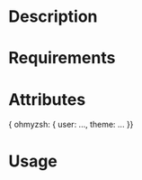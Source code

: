 Description
===========

Requirements
============

Attributes
==========
{ ohmyzsh: { user: ..., theme: ... }}

Usage
=====

